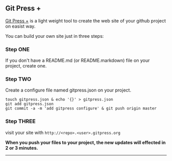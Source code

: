 ## Git Press +

[Git Press +](http://www.gitpress.org) is a light weight tool to create the web site of your github project on easist way.

You can build your own site just in three steps:

### Step ONE 

If you don't have a README.md (or README.markdown) file on your project, create one.

### Step TWO

Create a configure file named gitpress.json on your project.

```
touch gitpress.json & echo '{}' > gitpress.json
git add gitpress.json
git commit -a -m 'add gitpress configure' & git push origin master
```

### Step THREE

visit your site with `http://<repo>.<user>.gitpress.org`

**When you push your files to your project, the new updates will effected in 2 or 3 minutes.**

-------------
